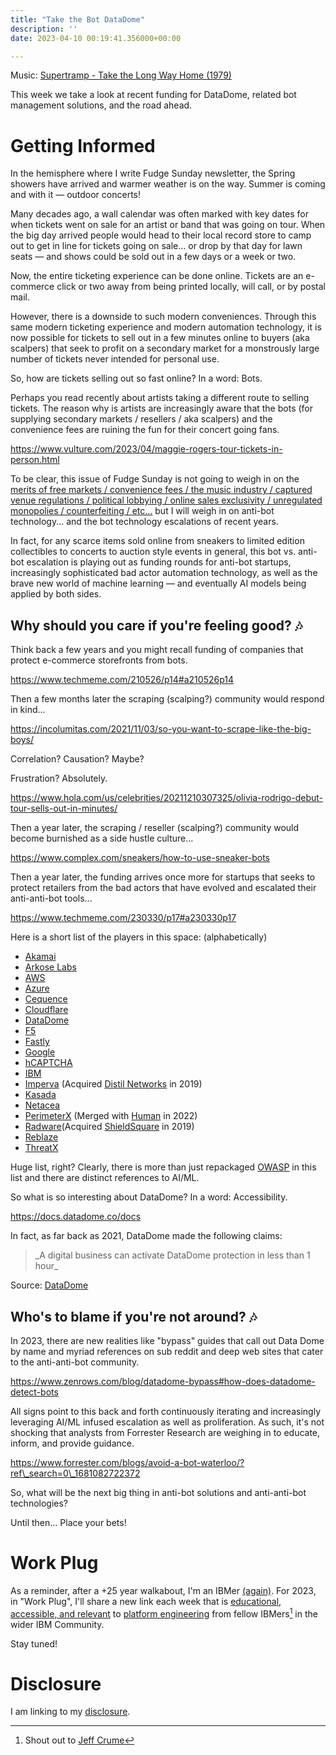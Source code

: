 ```yaml
---
title: "Take the Bot DataDome"
description: ''
date: 2023-04-10 00:19:41.356000+00:00

---
```


 

Music: [Supertramp - Take the Long Way Home (1979)](https://www.youtube.com/watch?v=\_Pts0jqX-yY)

This week we take a look at recent funding for DataDome, related bot management solutions, and the road ahead.

# Getting Informed

In the hemisphere where I write Fudge Sunday newsletter, the Spring showers have arrived and warmer weather is on the way. Summer is coming and with it — outdoor concerts!

Many decades ago, a wall calendar was often marked with key dates for when tickets went on sale for an artist or band that was going on tour. When the big day arrived people would head to their local record store to camp out to get in line for tickets going on sale... or drop by that day for lawn seats — and shows could be sold out in a few days or a week or two.

Now, the entire ticketing experience can be done online. Tickets are an e-commerce click or two away from being printed locally, will call, or by postal mail.

However, there is a downside to such modern conveniences. Through this same modern ticketing experience and modern automation technology, it is now possible for tickets to sell out in a few minutes online to buyers (aka scalpers) that seek to profit on a secondary market for a monstrously large number of tickets never intended for personal use. 

So, how are tickets selling out so fast online? In a word: Bots.

Perhaps you read recently about artists taking a different route to selling tickets. The reason why is artists are increasingly aware that the bots (for supplying secondary markets / resellers / aka scalpers) and the convenience fees are ruining the fun for their concert going fans.

https://www.vulture.com/2023/04/maggie-rogers-tour-tickets-in-person.html

To be clear, this issue of Fudge Sunday is not going to weigh in on the [ merits of free markets / convenience fees / the music industry / captured venue regulations / political lobbying / online sales exclusivity / unregulated monopolies / counterfeiting / etc...](https://pitchfork.com/thepitch/6-ways-to-fix-the-broken-concert-ticketing-system/) but I will weigh in on anti-bot technology... and the bot technology escalations of recent years.

In fact, for any scarce items sold online from sneakers to limited edition collectibles to concerts to auction style events in general, this bot vs. anti-bot escalation is playing out as funding rounds for anti-bot startups, increasingly sophisticated bad actor automation technology, as well as the brave new world of machine learning — and eventually AI models being applied by both sides.

## Why should you care if you're feeling good? 🎶

Think back a few years and you might recall funding of companies that protect e-commerce storefronts from bots.

https://www.techmeme.com/210526/p14#a210526p14

Then a few months later the scraping (scalping?) community would respond in kind...

https://incolumitas.com/2021/11/03/so-you-want-to-scrape-like-the-big-boys/

Correlation? Causation? Maybe? 

Frustration? Absolutely.

https://www.hola.com/us/celebrities/20211210307325/olivia-rodrigo-debut-tour-sells-out-in-minutes/

Then a year later, the scraping / reseller (scalping?) community would become burnished as a side hustle culture...

https://www.complex.com/sneakers/how-to-use-sneaker-bots

Then a year later, the funding arrives once more for startups that seeks to protect retailers from the bad actors that have evolved and escalated their anti-anti-bot tools...

https://www.techmeme.com/230330/p17#a230330p17

Here is a short list of the players in this space: (alphabetically)

- [Akamai](https://www.akamai.com/products/bot-manager)
- [Arkose Labs](https://www.arkoselabs.com/solutions/spam-abuse/)
- [AWS](https://aws.amazon.com/waf/features/bot-control/)
- [Azure](https://azure.microsoft.com/en-us/products/web-application-firewall)
- [Cequence](https://www.cequence.ai/products/api-spartan/)
- [Cloudflare](https://www.cloudflare.com/products/bot-management/)
- [DataDome](https://datadome.co/bot-protection/)
- [F5](https://www.f5.com/cloud/products/bot-defense)
- [Fastly](https://www.fastly.com/products/bot-protection)
- [Google](https://cloud.google.com/armor/docs/bot-management)
- [hCAPTCHA](https://www.hcaptcha.com/enterprise)
- [IBM](https://www.ibm.com/products/trusteer-pinpoint-detect)
- [Imperva](https://www.imperva.com/products/bot-detection-mitigation/) (Acquired [Distil Networks](https://aws.amazon.com/marketplace/pp/prodview-wmiqvxqu7tr2a) in 2019)
- [Kasada](https://www.kasada.io/product-and-technology/)
- [Netacea](https://netacea.com/bot-management/)
- [PerimeterX](https://www.humansecurity.com/products/human-bot-defender) (Merged with [Human](https://www.humansecurity.com/newsroom/human-and-perimeterx-unite-in-market-changing-merger-to-safeguard-customers-from-sophisticated-bot-attacks-fraud-and-account-abuse) in 2022)
- [Radware](https://www.radware.com/products/bot-manager/)(Acquired [ShieldSquare]() in 2019)
- [Reblaze](https://www.reblaze.com/product/bot-management/)
- [ThreatX](https://www.threatx.com/products/bot-management/)

Huge list, right? Clearly, there is more than just repackaged [OWASP](https://owasp.org) in this list and there are distinct references to AI/ML.

So what is so interesting about DataDome? In a word: Accessibility.

https://docs.datadome.co/docs

In fact, as far back as 2021, DataDome made the following claims:

> \_A digital business can activate DataDome protection in less than 1 hour\_

Source: [DataDome](https://datadome.co/your-website-is-under-attack/)

## Who's to blame if you're not around? 🎶

In 2023, there are new realities like "bypass" guides that call out Data Dome by name and myriad references on sub reddit and deep web sites that cater to the anti-anti-bot community.

https://www.zenrows.com/blog/datadome-bypass#how-does-datadome-detect-bots

All signs point to this back and forth continuously iterating and increasingly leveraging AI/ML infused escalation as well as proliferation. As such, it's not shocking that analysts from Forrester Research are weighing in to educate, inform, and provide guidance.

https://www.forrester.com/blogs/avoid-a-bot-waterloo/?ref\_search=0\_1681082722372

So, what will be the next big thing in anti-bot solutions and anti-anti-bot technologies?

Until then… Place your bets!

# Work Plug

As a reminder, after a +25 year walkabout, I'm an IBMer [(again)](https://jaycuthrell.com/about/). For 2023, in "Work Plug", I'll share a new link each week that is [educational, accessible, and relevant](https://www.youtube.com/watch?v=VNp35Uw\_bSM) to [platform engineering](https://www.ibm.com/consulting/platform-engineering-services) from fellow IBMers[^IBMer] in the wider IBM Community.

Stay tuned! 

# Disclosure

I am linking to my [disclosure](https://jaycuthrell.com/disclosure/).
 
[^IBMer]: Shout out to [Jeff Crume](https://www.linkedin.com/in/jeffcrume/)






